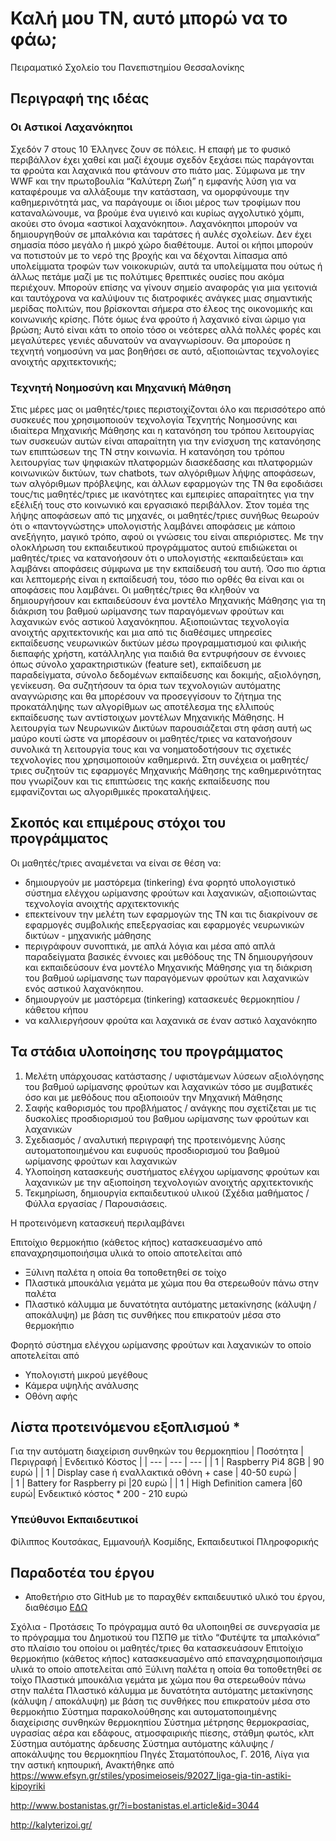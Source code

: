 # Καλή μου ΤΝ, αυτό μπορώ να το φάω;
Πειραματικό Σχολείο του Πανεπιστημίου Θεσσαλονίκης
## Περιγραφή της ιδέας
### Οι Αστικοί Λαχανόκηποι
Σχεδόν 7 στους 10 Έλληνες ζουν σε πόλεις. Η επαφή με το φυσικό περιβάλλον έχει χαθεί και μαζί έχουμε σχεδόν ξεχάσει πώς παράγονται τα φρούτα και λαχανικά που φτάνουν στο πιάτο μας. Σύμφωνα με την WWF και την πρωτοβουλία “Καλύτερη Ζωή” η εμφανής λύση για να καταφέρουμε να αλλάξουμε την κατάσταση, να ομορφύνουμε την καθημερινότητά μας, να παράγουμε οι ίδιοι μέρος των τροφίμων που καταναλώνουμε, να βρούμε ένα υγιεινό και κυρίως αγχολυτικό χόμπι, ακούει στο όνομα «αστικοί λαχανόκηποι».
Λαχανόκηποι μπορούν να δημιουργηθούν σε μπαλκόνια και ταράτσες ή αυλές σχολείων. Δεν έχει σημασία πόσο μεγάλο ή μικρό χώρο διαθέτουμε. Αυτοί οι κήποι μπορούν να ποτιστούν με το νερό της βροχής και να δέχονται λίπασμα από υπολείμματα τροφών των νοικοκυριών, αυτά τα υπολείμματα που ούτως ή άλλως πετάμε μαζί με τις πολύτιμες θρεπτικές ουσίες που ακόμα περιέχουν. Μπορούν επίσης να γίνουν σημείο αναφοράς για μια γειτονιά και ταυτόχρονα να καλύψουν τις διατροφικές ανάγκες μιας σημαντικής μερίδας πολιτών, που βρίσκονται σήμερα στο έλεος της οικονομικής και κοινωνικής κρίσης.
Πότε όμως ένα φρούτο ή λαχανικό είναι ώριμο για βρώση; Αυτό είναι κάτι το οποίο τόσο οι νεότερες αλλά πολλές φορές και μεγαλύτερες γενιές αδυνατούν να αναγνωρίσουν. Θα μπορούσε η τεχνητή νοημοσύνη να μας βοηθήσει σε αυτό, αξιοποιώντας τεχνολογίες ανοιχτής αρχιτεκτονικής;
### Τεχνητή Νοημοσύνη και Μηχανική Μάθηση
Στις μέρες μας οι μαθητές/τριες περιστοιχίζονται όλο και περισσότερο από συσκευές που χρησιμοποιούν τεχνολογία Τεχνητής Νοημοσύνης και ιδιαίτερα Μηχανικής Μάθησης και η κατανόηση του τρόπου λειτουργίας των συσκευών αυτών είναι απαραίτητη για την ενίσχυση της κατανόησης των επιπτώσεων της ΤΝ στην κοινωνία. Η κατανόηση του τρόπου λειτουργίας των ψηφιακών πλατφορμών διασκέδασης και πλατφορμών κοινωνικών δικτύων, των chatbots, των αλγόριθμων λήψης αποφάσεων, των αλγόριθμων πρόβλεψης, και άλλων εφαρμογών της ΤΝ θα εφοδιάσει τους/τις μαθητές/τριες με ικανότητες και εμπειρίες απαραίτητες για την εξέλιξή τους στο κοινωνικό και εργασιακό περιβάλλον.
Στον τομέα της λήψης αποφάσεων από τις μηχανές, οι μαθητές/τριες συνήθως θεωρούν ότι ο «παντογνώστης» υπολογιστής λαμβάνει αποφάσεις με κάποιο ανεξήγητο, μαγικό τρόπο, αφού οι γνώσεις του είναι απεριόριστες. Με την ολοκλήρωση του εκπαιδευτικού προγράμματος αυτού επιδιώκεται οι μαθητές/τριες να κατανοήσουν ότι ο υπολογιστής «εκπαιδεύεται» και λαμβάνει αποφάσεις σύμφωνα με την εκπαίδευσή του αυτή. Όσο πιο άρτια και λεπτομερής είναι η εκπαίδευσή του, τόσο πιο ορθές θα είναι και οι αποφάσεις που λαμβάνει.
Οι μαθητές/τριες θα κληθούν να δημιουργήσουν και εκπαιδεύσουν ένα μοντέλο Μηχανικής Μάθησης για τη διάκριση του βαθμού ωρίμανσης των παραγόμενων φρούτων και λαχανικών ενός αστικού λαχανόκηπου.
Αξιοποιώντας τεχνολογία ανοιχτής αρχιτεκτονικής και μια από τις διαθέσιμες υπηρεσίες εκπαίδευσης νευρωνικών δικτύων μέσω προγραμματισμού και φιλικής διεπαφής χρήστη, κατάλληλης για παιδιά θα εντρυφήσουν σε έννοιες όπως σύνολο χαρακτηριστικών (feature set), εκπαίδευση με παραδείγματα, σύνολο δεδομένων εκπαίδευσης και δοκιμής, αξιολόγηση, γενίκευση. Θα συζητήσουν τα όρια των τεχνολογιών αυτόματης αναγνώρισης και θα μπορέσουν να προσεγγίσουν το ζήτημα της προκατάληψης των αλγορίθμων ως αποτέλεσμα της ελλιπούς εκπαίδευσης των αντίστοιχων μοντέλων Μηχανικής Μάθησης. 
Η λειτουργία των Νευρωνικών Δικτύων παρουσιάζεται στη φάση αυτή ως μαύρο κουτί ώστε να μπορέσουν οι μαθητές/τριες να κατανοήσουν συνολικά τη λειτουργία τους και να νοηματοδοτήσουν τις σχετικές τεχνολογίες που χρησιμοποιούν καθημερινά. Στη συνέχεια οι μαθητές/τριες συζητούν τις εφαρμογές Μηχανικής Μάθησης της καθημερινότητας που γνωρίζουν και τις επιπτώσεις της κακής εκπαίδευσης που εμφανίζονται ως αλγοριθμικές προκαταλήψεις.
## Σκοπός και επιμέρους στόχοι του προγράμματος
Οι μαθητές/τριες αναμένεται να είναι σε θέση να:
- δημιουργούν με μαστόρεμα (tinkering) ένα φορητό υπολογιστικό σύστημα ελέγχου ωρίμανσης φρούτων και λαχανικών, αξιοποιώντας τεχνολογία ανοιχτής αρχιτεκτονικής
- επεκτείνουν την μελέτη των εφαρμογών της ΤΝ και τις διακρίνουν σε εφαρμογές συμβολικής επεξεργασίας και εφαρμογές νευρωνικών δικτύων - μηχανικής μάθησης
- περιγράφουν συνοπτικά, με απλά λόγια και μέσα από απλά παραδείγματα βασικές έννοιες και μεθόδους της ΤΝ
δημιουργήσουν και εκπαιδεύσουν ένα μοντέλο Μηχανικής Μάθησης για τη διάκριση του βαθμού ωρίμανσης των παραγόμενων φρούτων και λαχανικών ενός αστικού λαχανόκηπου.
- δημιουργούν με μαστόρεμα (tinkering) κατασκευές θερμοκηπίου / κάθετου κήπου
- να καλλιεργήσουν φρούτα και λαχανικά σε έναν αστικό λαχανόκηπο
## Τα στάδια υλοποίησης του προγράμματος
1. Μελέτη υπάρχουσας κατάστασης / υφιστάμενων λύσεων αξιολόγησης του βαθμού ωρίμανσης φρούτων και λαχανικών τόσο με συμβατικές όσο και με μεθόδους που αξιοποιούν την Μηχανική Μάθησης
2. Σαφής καθορισμός του προβλήματος / ανάγκης που σχετίζεται με τις δυσκολίες προσδιορισμού του βαθμου ωρίμανσης των φρούτων και λαχανικών
3. Σχεδιασμός / αναλυτική περιγραφή της προτεινόμενης λύσης αυτοματοποιημένου και ευφυούς προσδιορισμού του βαθμού ωρίμανσης φρούτων και λαχανικών
4. Υλοποίηση κατασκευής συστήματος ελέγχου ωρίμανσης φρούτων και λαχανικών με την αξιοποίηση τεχνολογιών ανοιχτής αρχιτεκτονικής
5. Τεκμηρίωση, δημιουργία εκπαιδευτικού υλικού (Σχέδια μαθήματος / Φύλλα εργασίας / Παρουσιάσεις. 

Η προτεινόμενη κατασκευή περιλαμβάνει 

Επιτοίχιο θερμοκήπιο (κάθετος κήπος) κατασκευασμένο από επαναχρησιμοποιήσιμα υλικά το οποίο αποτελείται από
- Ξύλινη παλέτα η οποία θα τοποθετηθεί σε τοίχο 
- Πλαστικά μπουκάλια γεμάτα με χώμα που θα στερεωθούν πάνω στην παλέτα
- Πλαστικό κάλυμμα με δυνατότητα αυτόματης μετακίνησης (κάλυψη / αποκάλυψη) με βάση τις συνθήκες που επικρατούν μέσα στο θερμοκήπιο

Φορητό σύστημα ελέγχου ωρίμανσης φρούτων και λαχανικών το οποίο αποτελείται από
- Υπολογιστή μικρού μεγέθους
- Κάμερα υψηλής ανάλυσης
- Οθόνη αφής

## Λίστα προτεινόμενου εξοπλισμού *
Για την αυτόματη διαχείριση συνθηκών του θερμοκηπίου
| Ποσότητα | Περιγραφή | Ενδειτικό Κόστος |
| --- | --- | --- |
| 1 | Raspberry Pi4 8GB | 90 ευρώ |
| 1 | Display case ή εναλλακτικά οθόνη + case	| 40-50 ευρώ |	 
| 1 | Battery for Raspberry pi |20 ευρώ	|
| 1 | High Definition camera |60 ευρώ|
Ενδεικτικό κόστος *
200 - 210 ευρώ

### Υπεύθυνοι Εκπαιδευτικοί
Φίλιππος Κουτσάκας, Εμμανουήλ Κοσμίδης, Εκπαιδευτικοί Πληροφορικής

## Παραδοτέα του έργου
- Αποθετήριο στο GitHub με το παραχθέν εκπαιδευυτικό υλικό του έργου, διαθέσιμο [ΕΔΩ](https://github.com/fkoutsakas/canIEatIt) 



Σχόλια - Προτάσεις
Το πρόγραμμα αυτό θα υλοποιηθεί σε συνεργασία με το πρόγραμμα του Δημοτικού του ΠΣΠΘ με τίτλο “Φυτέψτε τα μπαλκόνια” στο πλαίσιο του οποίου οι μαθητές/τριες θα κατασκευάσουν
Επιτοίχιο θερμοκήπιο (κάθετος κήπος) κατασκευασμένο από επαναχρησιμοποιήσιμα υλικά το οποίο αποτελείται από
Ξύλινη παλέτα η οποία θα τοποθετηθεί σε τοίχο 
Πλαστικά μπουκάλια γεμάτα με χώμα που θα στερεωθούν πάνω στην παλέτα
Πλαστικό κάλυμμα με δυνατότητα αυτόματης μετακίνησης (κάλυψη / αποκάλυψη) με βάση τις συνθήκες που επικρατούν μέσα στο θερμοκήπιο
Σύστημα παρακολούθησης και αυτοματοποιημένης διαχείρισης συνθηκών θερμοκηπίου 
Σύστημα μέτρησης θερμοκρασίας, υγρασίας αέρα και εδάφους, ατμοσφαιρικής πίεσης, στάθμη φωτός, κλπ
Σύστημα αυτόματης άρδευσης
Σύστημα αυτόματης κάλυψης / αποκάλυψης του θερμοκηπίου
Πηγές
Σταματόπουλος, Γ. 2016, Λίγα για την αστική κηπουρική, Ανακτήθηκε από https://www.efsyn.gr/stiles/yposimeioseis/92027_liga-gia-tin-astiki-kipoyriki 


http://www.bostanistas.gr/?i=bostanistas.el.article&id=3044

http://kalyterizoi.gr/



